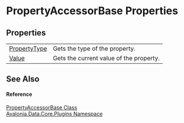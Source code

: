 # PropertyAccessorBase Properties




## Properties
<table>
<tr>
<td><a href="P_Avalonia_Data_Core_Plugins_PropertyAccessorBase_PropertyType">PropertyType</a></td>
<td>Gets the type of the property.</td>
</tr>
<tr>
<td><a href="P_Avalonia_Data_Core_Plugins_PropertyAccessorBase_Value">Value</a></td>
<td>Gets the current value of the property.</td>
</tr>
</table>

## See Also


#### Reference
<a href="T_Avalonia_Data_Core_Plugins_PropertyAccessorBase">PropertyAccessorBase Class</a>  
<a href="N_Avalonia_Data_Core_Plugins">Avalonia.Data.Core.Plugins Namespace</a>  

